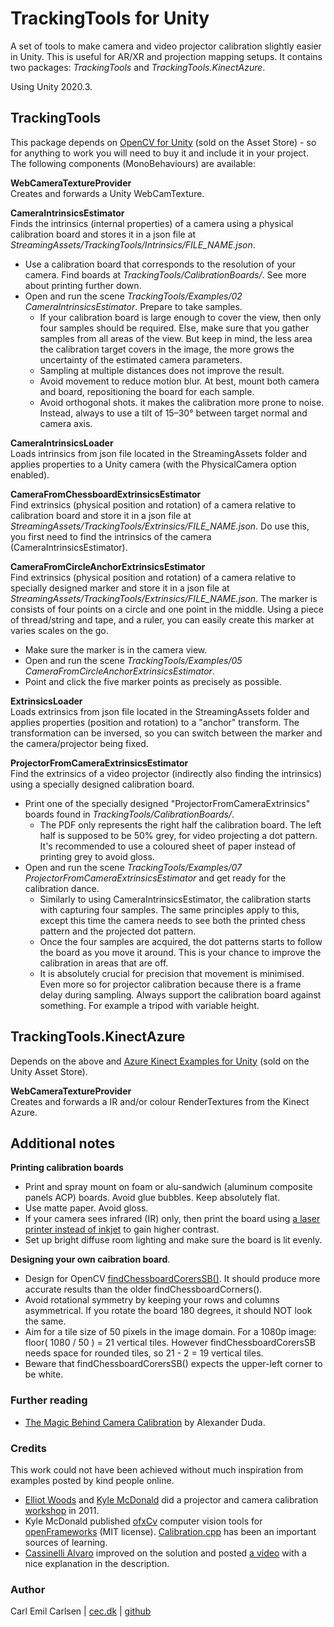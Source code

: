 # TrackingTools for Unity

A set of tools to make camera and video projector calibration slightly easier in Unity. This is useful for AR/XR and projection mapping setups. It contains two packages: *TrackingTools* and *TrackingTools.KinectAzure*.

Using Unity 2020.3.


## TrackingTools
This package depends on [OpenCV for Unity](https://assetstore.unity.com/packages/tools/integration/opencv-for-unity-21088) (sold on the Asset Store) - so for anything to work you will need to buy it and include it in your project. The following components (MonoBehaviours) are available:

**WebCameraTextureProvider**  
Creates and forwards a Unity WebCamTexture.

**CameraIntrinsicsEstimator**  
Finds the intrinsics (internal properties) of a camera using a physical calibration board and stores it in a json file at *StreamingAssets/TrackingTools/Intrinsics/FILE_NAME.json*.

- Use a calibration board that corresponds to the resolution of your camera. Find boards at *TrackingTools/CalibrationBoards/*. See more about printing further down.
- Open and run the scene *TrackingTools/Examples/02 CameraIntrinsicsEstimator*. Prepare to take samples.
  - If your calibration board is large enough to cover the view, then only four samples should be required. Else, make sure that you gather samples from all areas of the view. But keep in mind, the less area the calibration target covers in the image, the more grows the uncertainty of the estimated camera parameters.
  - Sampling at multiple distances does not improve the result.
  - Avoid movement to reduce motion blur. At best, mount both camera and board, repositioning the board for each sample.
  - Avoid orthogonal shots. it makes the calibration more prone to noise. Instead, always to use a tilt of 15–30° between target normal and camera axis.

**CameraIntrinsicsLoader**  
Loads intrinsics from json file located in the StreamingAssets folder and applies properties to a Unity camera (with the PhysicalCamera option enabled).

**CameraFromChessboardExtrinsicsEstimator**  
Find extrinsics (physical position and rotation) of a camera relative to calibration board and store it in a json file at *StreamingAssets/TrackingTools/Extrinsics/FILE_NAME.json*. Do use this, you first need to find the intrinsics of the camera (CameraIntrinsicsEstimator).

**CameraFromCircleAnchorExtrinsicsEstimator**  
Find extrinsics (physical position and rotation) of a camera relative to specially designed marker and store it in a json file at *StreamingAssets/TrackingTools/Extrinsics/FILE_NAME.json*. The marker is consists of four points on a circle and one point in the middle. Using a piece of thread/string and tape, and a ruler, you can easily create this marker at varies scales on the go.

- Make sure the marker is in the camera view.
- Open and run the scene *TrackingTools/Examples/05 CameraFromCircleAnchorExtrinsicsEstimator*.
- Point and click the five marker points as precisely as possible.

**ExtrinsicsLoader**  
Loads extrinsics from json file located in the StreamingAssets folder and applies properties (position and rotation) to a "anchor" transform. The transformation can be inversed, so you can switch between the marker and the camera/projector being fixed.

**ProjectorFromCameraExtrinsicsEstimator**  
Find the extrinsics of a video projector (indirectly also finding the intrinsics) using a specially designed calibration board.

- Print one of the specially designed "ProjectorFromCameraExtrinsics" boards found in *TrackingTools/CalibrationBoards/*.
  - The PDF only represents the right half the calibration board. The left half is supposed to be 50% grey, for video projecting a dot pattern. It's recommended to use a coloured sheet of paper instead of printing grey to avoid gloss.
- Open and run the scene *TrackingTools/Examples/07 ProjectorFromCameraExtrinsicsEstimator* and get ready for the calibration dance.
  - Similarly to using CameraIntrinsicsEstimator, the calibration starts with capturing four samples. The same principles apply to this, except this time the camera needs to see both the printed chess pattern and the projected dot pattern.
  - Once the four samples are acquired, the dot patterns starts to follow the board as you move it around. This is your chance to improve the calibration in areas that are off.
  - It is absolutely crucial for precision that movement is minimised. Even more so for projector calibration because there is a frame delay during sampling. Always support the calibration board against something. For example a tripod with variable height.


## TrackingTools.KinectAzure
Depends on the above and [Azure Kinect Examples for Unity](https://assetstore.unity.com/packages/tools/integration/azure-kinect-examples-for-unity-149700) (sold on the Unity Asset Store).

**WebCameraTextureProvider**  
Creates and forwards a IR and/or colour RenderTextures from the Kinect Azure.


## Additional notes

**Printing calibration boards**  
- Print and spray mount on foam or alu-sandwich (aluminum composite panels ACP) boards. Avoid glue bubbles. Keep absolutely flat.
- Use matte paper. Avoid gloss.
- If your camera sees infrared (IR) only, then print the board using [a laser printer instead of inkjet](https://answers.opencv.org/question/228413/printer-ink-not-black-in-ir/#229238) to gain higher contrast.
- Set up bright diffuse room lighting and make sure the board is lit evenly.

**Designing your own caibration board**.
- Design for OpenCV [findChessboardCorersSB()](https://docs.opencv.org/master/d9/d0c/group__calib3d.html#gadc5bcb05cb21cf1e50963df26986d7c9). It should produce more accurate results than the older findChessboardCorners().
- Avoid rotational symmetry by keeping your rows and columns asymmetrical. If  you rotate the board 180 degrees, it should NOT look the same.
- Aim for a tile size of 50 pixels in the image domain. For a 1080p image: floor( 1080 / 50 ) = 21 vertical tiles. However findChessboardCorersSB needs space for rounded tiles, so 21 - 2 = 19 vertical tiles.
- Beware that findChessboardCorersSB() expects the upper-left corner to be white.

### Further reading
- [The Magic Behind Camera Calibration](https://medium.com/@hey_duda/the-magic-behind-camera-calibration-8596b7ddcd71) by Alexander Duda.

### Credits
This work could not have been achieved without much inspiration from examples posted by kind people online.

- [Elliot Woods](http://elliotwoods.info/) and [Kyle McDonald](https://kylemcdonald.net/) did a projector and camera calibration [workshop](http://artandcode.com/3d/workshops/4a-calibrating-projectors-and-cameras/) in 2011.
- Kyle McDonald published [ofxCv](https://github.com/kylemcdonald/ofxCv) computer vision tools for [openFrameworks](https://openframeworks.cc/) (MIT license). [Calibration.cpp](https://github.com/kylemcdonald/ofxCv/blob/master/libs/ofxCv/src/Calibration.cpp) has been an important sources of learning.
- [Cassinelli Alvaro](https://www.alvarocassinelli.com/) improved on the solution and posted [a video](https://www.youtube.com/watch?v=pCq7u2TvlxU) with a nice explanation in the description.





### Author
Carl Emil Carlsen | [cec.dk](http://cec.dk) | [github](https://github.com/cecarlsen)
